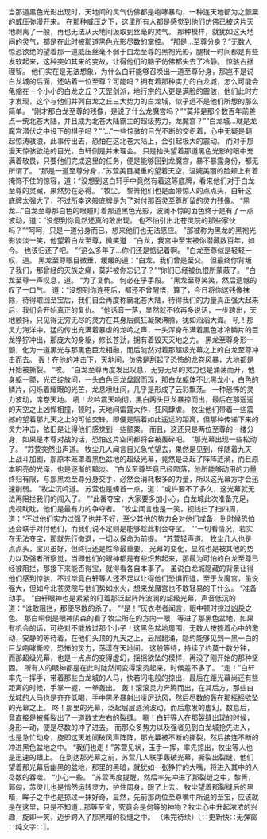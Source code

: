 当那道黑色光影出现时，天地间的灵气仿佛都是咆哮暴动，一种连天地都为之颤粟的威压弥漫开来。
在那种威压之下，这里所有人都是感觉到他们仿佛已被这片天地剥离了一般，再也无法从天地间汲取到丝毫的灵气。
那种模样，就犹如这天地间的灵气，都是在此时被那道黑色光影尽数的掌控。
“那是...至尊分身？”无数人惊恐欲绝的望着那一道威压丝毫不弱于白龙至尊的黑袍光影，腿根一时间都是有些发软起来，这种突如其来的变故，让得他们的脑子仿佛都失去了冷静。
惊骇占据理智。
他们实在是无法想象，为什么白轩能够召唤出一道至尊分身，那岂不是说白龙城的后面，还站着一位至尊？可能吗？拥有着那种实力的白龙城，怎么可能会龟缩在一个小小的白龙之丘？天罡剑派，地行宗的人更是满脸的震骇，他们此时方才发现，这个与他们并列白龙之丘三大势力的白龙城，似乎远不是他们所想的那么简单。
“刚才那白龙至尊的残像，是说了什么龙魔宫吗？”“莫非是那个数百年前差点一统北苍大陆，并且成为北苍大陆霸主的超级势力，龙魔宫？”“白龙城...就是龙魔宫潜伏之中设下的棋子吗？”“...”一些惊骇的目光不断的交织着，心中无疑是翻起惊涛骇浪，此事传出去，恐怕在这北苍大陆上，会引起极大的震动。
而对于那漫天惊骇欲绝的目光，白轩倒是并未理会。
只是抬头望着那道黑色光影的眼中充满着敬畏，只要他们完成这里的任务，便是能够回到龙魔宫，暴不暴露身份，都无所谓了。
“那是一道至尊分身...”苏萱美目凝重的望着天空，温婉美丽的脸颊上有着掩饰不住的惊容，道：“没想到这白轩手中竟然有着这等底牌，看来他们对于白龙至尊的灵藏，果然势在必得。
”牧尘。
黎箐他们也是面带惊人的点点头，白轩这底牌太强大了，不过所幸这般底牌是为了对付那百灵至尊所留的灵力残像。
“黑龙...”白龙至尊那白色的眼瞳盯着那道黑色光影，波澜不惊的面色终于是有了一点波动，道：“没想到你竟然还真的敢出现。
也不怕引出北苍灵院的那些家伙吗？”“呵呵，只是一道分身而已，想来他们也无法感应。
”那被称为黑龙的黑袍光影淡淡一笑，他望着白龙至尊，微笑道：“白龙，我宫中至宝被你潜藏数百年，如今。
也该归还了吧。
”“这么多年了...你们还是惦记着啊。
”白龙至尊似是轻轻一叹，道。
黑龙至尊眼目微垂，缓缓的道：“白龙，我们曾是至交。
但最终你背叛了我们，那曾经的灭族之痛，莫非被你忘记了？”“你们已经被仇恨所蒙蔽了。
”白龙至尊一声叹息，道。
“为了复仇。
何必在乎手段。
”黑龙至尊笑笑，然后遗憾的叹了一口气。
道：“没想到你连死后，都还不曾醒悟，算了，今日将你这残像抹除，待得取回至宝后，我们自会再度称霸北苍大陆，待得我们的力量真正强大起来后，我们会开始真正的复仇。
”他话音一落，显然就不欲再多说话，一步跨出，天地颤抖，只见得无穷无尽的灵力在其身后疯狂凝聚沸腾，犹如滔滔大海。
吼！那灵力海洋中，猛的传出充满着暴虐的龙吟之声，一头浑身布满着黑色冰冷鳞片的巨龙狰狞冲出，那庞大的身躯，修长苍劲，拥有着毁天灭地之力。
黑龙至尊身形一颤，化为一道黑光与那黑色巨龙相融，而后陡然对着那超级光幕之上的白龙至尊冲击而去。
轰！在他的冲击下，天地间，仿佛是刮起了恐怖的龙卷风暴，大地都是开始被撕裂。
“唉。
”白龙至尊再度发出叹息，无穷无尽的灵力也是涌荡而开，他身躯一颤，光芒绽放间，一头白色巨龙盘踞而现，那白龙躯体不比黑龙小，白色的鳞片，闪烁着耀眼的光芒，龙息喷吐间，几乎是形成了云彩飘荡。
一种恐怖的灵力波动，席卷天地。
吼！龙吟震天响彻，黑白两头巨龙暴掠而出，最后在那遥遥的天空之上凶悍相撞，顿时，天地间雷霆大作，狂风肆虐。
牧尘他们带着一些震撼的望着那九天之上的可怕交锋，即便是隔着如此遥远的距离，但那种传递下来的灵力冲击，依旧是让得他们感觉到一些颤粟。
而且，这还只是两位至尊的一缕分身，如果是本尊对战的话，恐怕这片空间都将会被轰碎吧。
“那光幕出现一些松动了。
”苏萱突然出声道。
牧尘几人闻言目光急忙望去，果然是见到，伴随着九天上战斗加剧，那原本笼罩着黑色盆地的超级光幕，竟然是泛起了阵阵涟漪，而且原本明亮的光泽，也是逐渐的黯淡。
“白龙至尊毕竟已经陨落，他所能够动用的力量终归有限，与那黑龙至尊分身交手，必然会消耗极多的力量，所以这光幕方才会迅速削弱。
”牧尘沉吟道。
苏萱也是螓首一点，道：“或许要不了多久，这光幕就无法再阻拦我们的闯入了。
”“此番夺宝，大家要多加小心，白龙城此次准备充足，虎视眈眈，他们是最有力的争夺者。
”牧尘闻言也是一笑，视线扫了扫四周，道：“不过他们实力过强了也并不好，至少其他的势力会对他们戒备，到时候恐怕还会联手对付他们，而我们说不定则是能够趁此机会夺宝。
”“一切看情况，若实在无法夺宝，那就先行撤退，一切以保命为前提。
”苏萱轻声道。
牧尘几人也是点点头，宝贝虽好，但终归还是性命最重要。
光幕的变化，显然也是被其他的势力以及强者所察觉，当即他们的眼神都是有些炽热起来，那最为可怕的白龙至尊已经被阻拦，那接下来能否得宝，就得看各自本事了。
虽说白龙城隐藏的背景让得他们感到惊骇，不过毕竟白轩等人还不足以让得他们恐惧而退，至于龙魔宫，虽说强大，但如今北苍灵院与他们势如水火，想来龙魔宫也不敢轻易的干什么。
“准备动手。
”白轩眼神也是紧紧的盯着那泛起阵阵波澜的超级光幕，声音低沉的道：“谁敢阻拦，那便尽数的杀了。
”“是！”灰衣老者闻言，眼中顿时掠过凶戾之色。
那白峒倒是眼神阴森的看了牧尘所在的方向一眼，等进了那黑色盆地，如果有机会的话，可绝对不能放过那个小子！这黑色盆地周围，无数人按捺着心中的激动，安静的等待着，在他们头顶的九天之上，云层翻涌，隐约能够见到一黑一白的巨龙咆哮撕咬，恐怖的灵力，荡漾在天地间。
这般等待，持续了约莫十数分钟，而那超级光幕，也是一点点的变得虚幻，摇摇欲坠的模样，再没了刚开始的那种坚固。
所有人的眼神都是在此时陡然间变得滚烫起来，时候差不多了。
“走！”白轩率先一挥手，带着那些白龙城的人马，快若闪电般的掠出，最后在距光幕尚还有些距离的时候，手掌一握，一拳轰出。
轰！滚滚灵力奔腾而出，在其后方，那些白龙城的人马也是齐齐低喝，手中黑矛暴射出凌厉劲风，然后尽数的轰在那摇摇欲坠的光幕之上。
咚！那里的光幕，泛起层层涟漪波动，而后愈发的虚幻，数息后，竟直接是被撕裂出了一道数丈左右的裂缝。
唰！白轩等人在那裂缝出现的时候，身形一动，便是尽数的冲了进去。
而那众多势力以及强者见到白龙城抢先进入，也是急忙动身，旋即这天地间破风声阵阵，那光幕被不断的撕裂，然后接连不断的冲进黑色盆地之中。
“我们也走！”苏萱见状，玉手一挥，率先掠出，牧尘等人也是迅速的跟上。
在到达那光幕之前，苏萱几人联手轰破光幕，撕裂出裂缝，他们望着那光幕后幽黑的盆地，那里的黑暗，就犹如一张狰狞的大嘴，将进入其中的人尽数的吞噬。
“小心一些。
”苏萱再度提醒，然后率先冲进了那裂缝之中，黎箐，郭匈，苏灵儿也是悄然运转灵力，护住周身，跟了上去。
牧尘望着那裂缝后的黑暗，眸子之中也是掠过一抹好奇，显然，先前那两位至尊嘴中所说的至宝，应该就是在这里，只是不知道...那等至宝，究竟会是何等的神物？牧尘心中升起浓浓的兴趣，旋即一笑，迈步跨入了那黑暗的裂缝之中。
（未完待续）〖∷更新快∷无弹窗∷纯文字∷〗。
